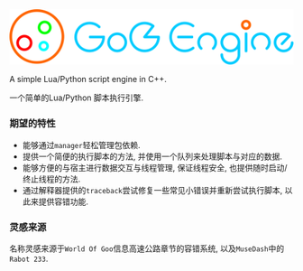 <img src="GoOEngine.svg">

A simple Lua/Python script engine in C++.

一个简单的Lua/Python 脚本执行引擎.

### 期望的特性

* 能够通过`manager`轻松管理包依赖.
* 提供一个简便的执行脚本的方法, 并使用一个队列来处理脚本与对应的数据.
* 能够方便的与宿主进行数据交互与线程管理, 保证线程安全, 也提供随时启动/终止线程的方法.
* 通过解释器提供的`traceback`尝试修复一些常见小错误并重新尝试执行脚本, 以此来提供容错功能.

### 灵感来源

名称灵感来源于`World Of Goo`信息高速公路章节的容错系统, 以及`MuseDash`中的`Rabot 233`.
